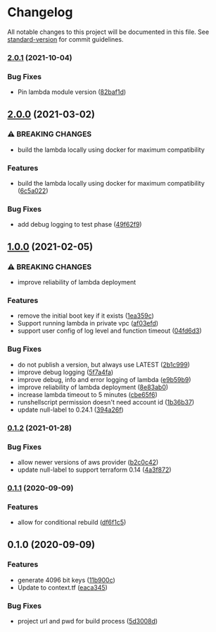 # Changelog

All notable changes to this project will be documented in this file. See [standard-version](https://github.com/conventional-changelog/standard-version) for commit guidelines.

### [2.0.1](https://gitlab.com/guardianproject-ops/terraform-aws-lambda-secrets-manager-ssh-key-rotation/compare/2.0.0...2.0.1) (2021-10-04)


### Bug Fixes

* Pin lambda module version ([82baf1d](https://gitlab.com/guardianproject-ops/terraform-aws-lambda-secrets-manager-ssh-key-rotation/commit/82baf1d8fb03a896b88e997e1e3221e0b473d1b3))

## [2.0.0](https://gitlab.com/guardianproject-ops/terraform-aws-lambda-secrets-manager-ssh-key-rotation/compare/1.0.0...2.0.0) (2021-03-02)


### ⚠ BREAKING CHANGES

* build the lambda locally using docker for maximum compatibility

### Features

* build the lambda locally using docker for maximum compatibility ([6c5a022](https://gitlab.com/guardianproject-ops/terraform-aws-lambda-secrets-manager-ssh-key-rotation/commit/6c5a02294eb1e1452e3d3e817316572813e1b57c))


### Bug Fixes

* add debug logging to test phase ([49f62f9](https://gitlab.com/guardianproject-ops/terraform-aws-lambda-secrets-manager-ssh-key-rotation/commit/49f62f9817e98648ca151cfa233c88de0bf117eb))

## [1.0.0](https://gitlab.com/guardianproject-ops/terraform-aws-lambda-secrets-manager-ssh-key-rotation/compare/0.1.2...1.0.0) (2021-02-05)


### ⚠ BREAKING CHANGES

* improve reliability of lambda deployment

### Features

* remove the initial boot key if it exists ([1ea359c](https://gitlab.com/guardianproject-ops/terraform-aws-lambda-secrets-manager-ssh-key-rotation/commit/1ea359c3be19ca1738fbd4405b88b6532261d4c0))
* Support running lambda in private vpc ([af03efd](https://gitlab.com/guardianproject-ops/terraform-aws-lambda-secrets-manager-ssh-key-rotation/commit/af03efd0bd3521a89fe76f0e94097096fa214234))
* support user config of log level and function timeout ([04fd6d3](https://gitlab.com/guardianproject-ops/terraform-aws-lambda-secrets-manager-ssh-key-rotation/commit/04fd6d3ea2cf95857ca28d94b7fc82d4f38abb34))


### Bug Fixes

* do not publish a version, but always use LATEST ([2b1c999](https://gitlab.com/guardianproject-ops/terraform-aws-lambda-secrets-manager-ssh-key-rotation/commit/2b1c999b47227f77a8b95d3032c1d14ab92de44b))
* improve debug logging ([5f7a4fa](https://gitlab.com/guardianproject-ops/terraform-aws-lambda-secrets-manager-ssh-key-rotation/commit/5f7a4fa13c9ca44d6c6669fe06da090ca6ed6609))
* improve debug, info and error logging of lambda ([e9b59b9](https://gitlab.com/guardianproject-ops/terraform-aws-lambda-secrets-manager-ssh-key-rotation/commit/e9b59b96eeb004de8b5d54c68e19f1f63a4066e8))
* improve reliability of lambda deployment ([8e83ab0](https://gitlab.com/guardianproject-ops/terraform-aws-lambda-secrets-manager-ssh-key-rotation/commit/8e83ab011b78461918e67d1d993d64cc72266fbd))
* increase lambda timeout to 5 minutes ([cbe65f6](https://gitlab.com/guardianproject-ops/terraform-aws-lambda-secrets-manager-ssh-key-rotation/commit/cbe65f6a33523049218df6b02d3bced44890582c))
* runshellscript permission doesn't need account id ([1b36b37](https://gitlab.com/guardianproject-ops/terraform-aws-lambda-secrets-manager-ssh-key-rotation/commit/1b36b372146fb6c6c96531fcef098fd6d6791b0d))
* update null-label to 0.24.1 ([394a26f](https://gitlab.com/guardianproject-ops/terraform-aws-lambda-secrets-manager-ssh-key-rotation/commit/394a26f86cbfaa64289e6fdf6b2b5c6ce3acfc26))

### [0.1.2](https://gitlab.com/guardianproject-ops/terraform-aws-lambda-secrets-manager-ssh-key-rotation/compare/0.1.1...0.1.2) (2021-01-28)


### Bug Fixes

* allow newer versions of aws provider ([b2c0c42](https://gitlab.com/guardianproject-ops/terraform-aws-lambda-secrets-manager-ssh-key-rotation/commit/b2c0c42b8d8fbe10395f20b2960269c109275365))
* update null-label to support terraform 0.14 ([4a3f872](https://gitlab.com/guardianproject-ops/terraform-aws-lambda-secrets-manager-ssh-key-rotation/commit/4a3f87223a47259e5ef24ccc55dd66068f645966))

### [0.1.1](https://gitlab.com/guardianproject-ops/terraform-aws-lambda-secrets-manager-ssh-key-rotation/compare/0.1.0...0.1.1) (2020-09-09)


### Features

* allow for conditional rebuild ([df6f1c5](https://gitlab.com/guardianproject-ops/terraform-aws-lambda-secrets-manager-ssh-key-rotation/commit/df6f1c5d3c4f4e77e0805054bf1e0d9751e45e95))

## 0.1.0 (2020-09-09)


### Features

* generate 4096 bit keys ([11b900c](https://gitlab.com/guardianproject-ops/terraform-aws-lambda-secrets-manager-ssh-key-rotation/commit/11b900c75586e2a75498164891d3da9b562bf12b))
* Update to context.tf ([eaca345](https://gitlab.com/guardianproject-ops/terraform-aws-lambda-secrets-manager-ssh-key-rotation/commit/eaca345b58a805ae2067f030053d527074f5bb15))


### Bug Fixes

* project url and pwd for build process ([5d3008d](https://gitlab.com/guardianproject-ops/terraform-aws-lambda-secrets-manager-ssh-key-rotation/commit/5d3008d54bc1399046fefacb620f572ea083801a))
